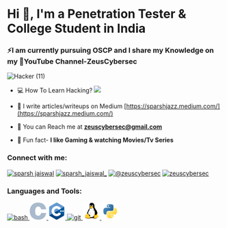 <h1 align="left">Hi 👋, I'm a Penetration Tester & College Student in India</h1>
<h3 align="left">⚡I am currently pursuing OSCP and I share my Knowledge on my 🔴YouTube Channel-ZeusCybersec</h3>

![Hacker (11)](https://user-images.githubusercontent.com/76398810/116827568-1c623700-ab89-11eb-86da-a7685ab9d658.gif)

- 💻 How To Learn Hacking? ![](https://bit.ly/3xJYd7d)

- 📝 I write articles/writeups on Medium [https://sparshjazz.medium.com/](https://sparshjazz.medium.com/)

- 📣 You can Reach me at **zeuscybersec@gmail.com**

- 💙 Fun fact- **I like Gaming & watching Movies/Tv Series**

<h3 align="left">Connect with me:</h3>
<p align="left">
<a href="https://linkedin.com/in/sparsh jaiswal" target="blank"><img align="center" src="https://raw.githubusercontent.com/rahuldkjain/github-profile-readme-generator/neutral-icons/src/images/icons/Social/linked-in-alt.svg" alt="sparsh jaiswal" height="30" width="40" /></a>
<a href="https://instagram.com/sparsh_jaiswal_" target="blank"><img align="center" src="https://raw.githubusercontent.com/rahuldkjain/github-profile-readme-generator/neutral-icons/src/images/icons/Social/instagram.svg" alt="sparsh_jaiswal_" height="30" width="40" /></a>
<a href="https://medium.com/@zeuscybersec" target="blank"><img align="center" src="https://raw.githubusercontent.com/rahuldkjain/github-profile-readme-generator/neutral-icons/src/images/icons/Social/medium.svg" alt="@zeuscybersec" height="30" width="40" /></a>
<a href="https://www.youtube.com/c/zeuscybersec" target="blank"><img align="center" src="https://raw.githubusercontent.com/rahuldkjain/github-profile-readme-generator/neutral-icons/src/images/icons/Social/youtube.svg" alt="zeuscybersec" height="30" width="40" /></a>
</p>

<h3 align="left">Languages and Tools:</h3>
<p align="left"> <a href="https://www.gnu.org/software/bash/" target="_blank"> <img src="https://www.vectorlogo.zone/logos/gnu_bash/gnu_bash-icon.svg" alt="bash" width="40" height="40"/> </a> <a href="https://www.cprogramming.com/" target="_blank"> <img src="https://raw.githubusercontent.com/devicons/devicon/master/icons/c/c-original.svg" alt="c" width="40" height="40"/> </a> <a href="https://www.w3schools.com/cpp/" target="_blank"> <img src="https://raw.githubusercontent.com/devicons/devicon/master/icons/cplusplus/cplusplus-original.svg" alt="cplusplus" width="40" height="40"/> </a> <a href="https://git-scm.com/" target="_blank"> <img src="https://www.vectorlogo.zone/logos/git-scm/git-scm-icon.svg" alt="git" width="40" height="40"/> </a> <a href="https://www.linux.org/" target="_blank"> <img src="https://raw.githubusercontent.com/devicons/devicon/master/icons/linux/linux-original.svg" alt="linux" width="40" height="40"/> </a> <a href="https://www.python.org" target="_blank"> <img src="https://raw.githubusercontent.com/devicons/devicon/master/icons/python/python-original.svg" alt="python" width="40" height="40"/> </a> </p>

